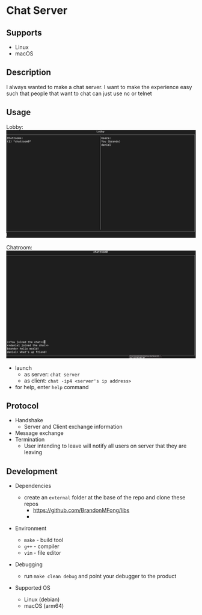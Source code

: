 # Chat Server

## Supports
- Linux
- macOS

## Description
I always wanted to make a chat server. I want to make the experience easy such that people that want to chat can just use nc or telnet

## Usage
Lobby:
![lobby](docs/lobby.png)

Chatroom:
![chatroom](docs/chatroom.png)

- launch
	- as server: `chat server`
	- as client: `chat -ip4 <server's ip address>`
- for help, enter `help` command

## Protocol
- Handshake
    - Server and Client exchange information
- Message exchange
- Termination
    - User intending to leave will notify all users on server that they are leaving

## Development
- Dependencies
    - create an `external` folder at the base of the repo and clone these repos
        - https://github.com/BrandonMFong/libs
		-
			
- Environment
	- `make` - build tool
	- `g++` - compiler
	- `vim` - file editor
- Debugging
	- run `make clean debug` and point your debugger to the product
- Supported OS
	- Linux (debian)
	- macOS (arm64)

